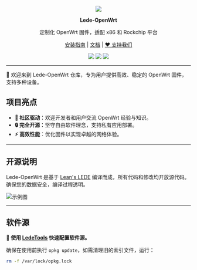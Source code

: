 <p align="center">
<img src="https://cdn.jsdelivr.net/gh/oppen321/Lede-OpenWrt/images/OpenWrt.png">
</p>

<p align="center">
<b>Lede-OpenWrt</b>
</p>

<div align="center">

定制化 OpenWrt 固件，适配 x86 和 Rockchip 平台

[安装指南](https://www.example.com/install) | [文档](https://www.example.com/docs) | [❤️ 支持我们](https://www.example.com/support)

[![](https://img.shields.io/badge/blog-@LedeOpenWrt.svg)](https://www.example.com)
[![](https://img.shields.io/github/v/release/oppen321/Lede-OpenWrt)](https://github.com/oppen321/Lede-OpenWrt/releases)
[![](https://img.shields.io/github/last-commit/oppen321/Lede-OpenWrt.svg)](https://github.com/oppen321/Lede-OpenWrt/commits/main)

</div>

***

🐧 欢迎来到 Lede-OpenWrt 仓库，专为用户提供高效、稳定的 OpenWrt 固件，支持多种设备。

## 项目亮点

- **🌟 社区驱动**：欢迎开发者和用户交流 OpenWrt 经验与知识。
- **🔒 完全开源**：坚守自由软件理念，支持私有应用部署。
- **⚡ 高效性能**：优化固件以实现卓越的网络体验。

***

## 开源说明

Lede-OpenWrt 是基于 [Lean's LEDE](https://github.com/coolsnowwolf/lede) 编译而成，所有代码和修改均开放源代码。确保您的数据安全，编译过程透明。

![示例图](https://fastly.jsdelivr.net/gh/oppen321/static@main/images/opensource.jpg)

***

## 软件源

**🚀 使用 [LedeTools](https://www.example.com/tools) 快速配置软件源。**

确保在使用前执行 `opkg update`，如需清理旧的索引文件，运行：

```bash
rm -f /var/lock/opkg.lock
